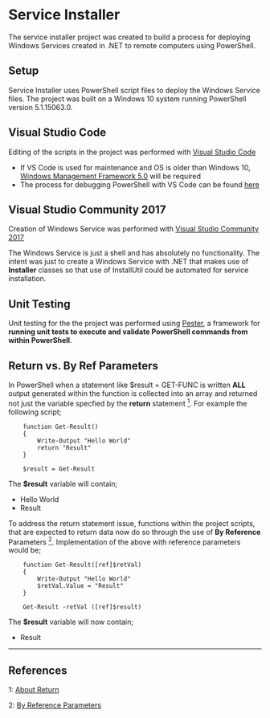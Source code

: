 # Service Installer

The service installer project was created to build a process for deploying Windows Services created in .NET to remote computers using PowerShell.

## Setup

Service Installer uses PowerShell script files to deploy the Windows Service files. The project was built on a Windows 10 system
running PowerShell version 5.1.15063.0.

## Visual Studio Code

Editing of the scripts in the project was performed with [Visual Studio Code](https://code.visualstudio.com/)

* If VS Code is used for maintenance and OS is older than Windows 10, [Windows Management Framework 5.0](https://www.microsoft.com/en-us/download/details.aspx?id=50395) will be required
* The process for debugging PowerShell with VS Code can be found [here](https://github.com/PowerShell/PowerShell/blob/master/docs/learning-powershell/using-vscode.md#debugging-with-visual-studio-code)

## Visual Studio Community 2017

Creation of Windows Service was performed with [Visual Studio Community 2017](https://www.visualstudio.com/vs/community/)

The Windows Service is just a shell and has absolutely no functionality. The intent was just to create a Windows Service with .NET that makes use of **Installer** classes so that use
of InstallUtil could be automated for service installation.

## Unit Testing

Unit testing for the the project was performed using [Pester](https://github.com/pester/Pester), a framework for **running unit tests to execute and validate PowerShell commands from within PowerShell**.

## Return vs. By Ref Parameters

In PowerShell when a statement like $result = GET-FUNC is written **ALL** output generated within the function is collected into an array and returned not just the variable specfied by the **return** statement [<sup>1</sup>](#references). For example the following script;

```dos
    function Get-Result()
    {
        Write-Output "Hello World"
        return "Result"
    }

    $result = Get-Result
```

The **$result** variable will contain;

* Hello World
* Result

To address the return statement issue, functions within the project scripts, that are expected to return data now do so through the use of **By Reference** Parameters [<sup>2</sup>](#references). Implementation of the above with reference parameters would be;

```dos
    function Get-Result([ref]$retVal)
    {
        Write-Output "Hello World"
        $retVal.Value = "Result"
    }

    Get-Result -retVal ([ref]$result)
```

The **$result** variable will now contain;

* Result

----

## References

1: [About Return](https://msdn.microsoft.com/en-us/powershell/reference/5.1/microsoft.powershell.core/about/about_return)

2: [By Reference Parameters](http://stackoverflow.com/questions/5175377/return-object-from-powershell-using-a-parameter-by-reference-parameter/5183337#5183337)